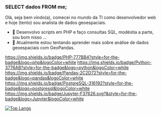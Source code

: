 ### SELECT dados FROM me;

Olá, seja bem vindo(a), comecei no mundo da TI como desenvolvedor web e hoje (tento) sou analista de dados geoespaciais.
<!--
**ton-santana/ton-santana** is a ✨ _special_ ✨ repository because its `README.md` (this file) appears on your GitHub profile.

Here are some ideas to get you started:
-->

- 🔭 Desenvolvo scripts em PHP e faço consultas SQL, modéstia a parte, sou bom nisso  ...
- 🌱 Atualmente estou tentando aprender mais sobre análise de dados geoespaciais com GeoPandas.

<!--
- 👯 I’m looking to collaborate on ...
- 🤔 I’m looking for help with ...
- 💬 Ask me about ...
- 📫 How to reach me: ...
- 😄 Pronouns: ...
- ⚡ Fun fact: ...
-->

https://img.shields.io/badge/PHP-777BB4?style=for-the-badge&logo=php&logoColor=white
https://img.shields.io/badge/Python-3776AB?style=for-the-badge&logo=python&logoColor=white
https://img.shields.io/badge/Pandas-2C2D72?style=for-the-badge&logo=pandas&logoColor=white
https://img.shields.io/badge/PostgreSQL-316192?style=for-the-badge&logo=postgresql&logoColor=white
https://img.shields.io/badge/Jupyter-F37626.svg?&style=for-the-badge&logo=Jupyter&logoColor=white

[![Top Langs](https://github-readme-stats.vercel.app/api/top-langs/?username=ton-santana&layout=compact)](https://github.com/ton-santana/github-readme-stats)

